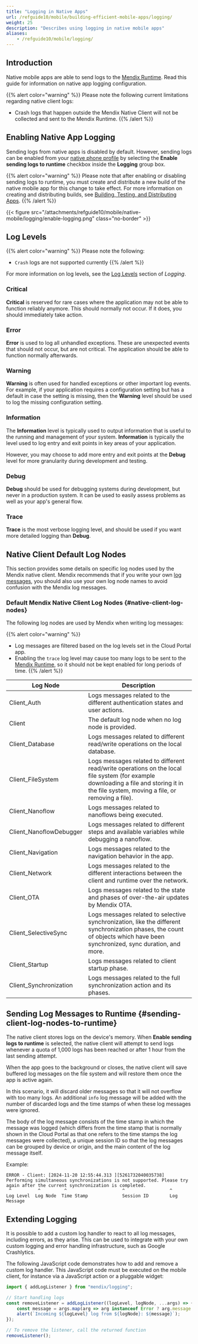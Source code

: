 ```yaml
---
title: "Logging in Native Apps"
url: /refguide10/mobile/building-efficient-mobile-apps/logging/
weight: 25
description: "Describes using logging in native mobile apps"
aliases:
    - /refguide10/mobile/logging/
---
```

## Introduction

Native mobile apps are able to send logs to the [Mendix Runtime](/refguide10/runtime/). Read this guide for information on native app logging configuration.

{{% alert color="warning" %}}
Please note the following current limitations regarding native client logs:

* Crash logs that happen outside the Mendix Native Client will not be collected and sent to the Mendix Runtime.
{{% /alert %}}

## Enabling Native App Logging

Sending logs from native apps is disabled by default. However, sending logs can be enabled from your [native phone profile](/refguide10/navigation/#native-phone) by selecting the **Enable sending logs to runtime** checkbox inside the **Logging** group box.

{{% alert color="warning" %}}
Please note that after enabling or disabling sending logs to runtime, you must create and distribute a new build of the native mobile app for this change to take effect. For more information on creating and distributing builds, see [Building, Testing, and Distributing Apps](/refguide10/mobile/distributing-mobile-apps/).
{{% /alert %}}

{{< figure src="/attachments/refguide10/mobile/native-mobile/logging/enable-logging.png" class="no-border" >}}

## Log Levels

{{% alert color="warning" %}}
Please note the following:

* `Crash` logs are not supported currently
{{% /alert %}}

For more information on log levels, see the [Log Levels](/refguide10/logging/#log-levels) section of *Logging*.

### Critical

**Critical** is reserved for rare cases where the application may not be able to function reliably anymore. This should normally not occur. If it does, you should immediately take action.

### Error

**Error** is used to log all unhandled exceptions. These are unexpected events that should not occur, but are not critical. The application should be able to function normally afterwards.

### Warning

**Warning** is often used for handled exceptions or other important log events. For example, if your application requires a configuration setting but has a default in case the setting is missing, then the **Warning** level should be used to log the missing configuration setting.

### Information

The **Information** level is typically used to output information that is useful to the running and management of your system. **Information** is typically the level used to log entry and exit points in key areas of your application. 

However, you may choose to add more entry and exit points at the **Debug** level for more granularity during development and testing.

### Debug

**Debug** should be used for debugging systems during development, but never in a production system. It can be used to easily assess problems as well as your app's general flow.

### Trace

**Trace** is the most verbose logging level, and should be used if you want more detailed logging than **Debug**.

## Native Client Default Log Nodes

This section provides some details on specific log nodes used by the Mendix native client. Mendix recommends that if you write your own [log messages](/refguide10/log-message/), you should also use your own log node names to avoid confusion with the Mendix log messages.

### Default Mendix Native Client Log Nodes {#native-client-log-nodes}

The following log nodes are used by Mendix when writing log messages:

{{% alert color="warning" %}}

* Log messages are filtered based on the log levels set in the Cloud Portal app.
* Enabling the `trace` log level may cause too many logs to be sent to the [Mendix Runtime](/refguide10/runtime/), so it should not be kept enabled for long periods of time.
{{% /alert %}}

| Log Node | Description |
| --- | --- |
| Client_Auth | Logs messages related to the different authentication states and user actions.|
| Client | The default log node when no log node is provided. |
| Client_Database | Logs messages related to different read/write operations on the local database. |
| Client_FileSystem | Logs messages related to different read/write operations on the local file system (for example downloading a file and storing it in the file system, moving a file, or removing a file).|
| Client_Nanoflow | Logs messages related to nanoflows being executed.|  
| Client_NanoflowDebugger | Logs messages related to different steps and available variables while debugging a nanoflow. |
| Client_Navigation | Logs messages related to the navigation behavior in the app. |
| Client_Network | Logs messages related to the different interactions between the client and runtime over the network. |
| Client_OTA | Logs messages related to the state and phases of over-the-air updates by Mendix OTA. |
| Client_SelectiveSync | Logs messages related to selective synchronization, like the different synchronization phases, the count of objects which have been synchronized, sync duration, and more. |
| Client_Startup | Logs messages related to client startup phase. |
| Client_Synchronization | Logs messages related to the full synchronization action and its phases. |

## Sending Log Messages to Runtime {#sending-client-log-nodes-to-runtime}

The native client stores logs on the device's memory. When **Enable sending logs to runtime** is selected, the native client will attempt to send logs whenever a quota of 1,000 logs has been reached or after 1 hour from the last sending attempt.

When the app goes to the background or closes, the native client will save buffered log messages on the file system and will restore them once the app is active again.

In this scenario, it will discard older messages so that it will not overflow with too many logs. An additional `info` log message will be added with the number of discarded logs and the time stamps of when these log messages were ignored.

The body of the log message consists of the time stamp in which the message was logged (which differs from the time stamp that is normally shown in the Cloud Portal as that one refers to the time stamps the log messages were collected), a unique session ID so that the log messages can be grouped by device or origin, and the main content of the log message itself.

Example:

```
ERROR - Client: [2024-11-20 12:55:44.313 ][5261732040035738] Performing simultaneous synchronizations is not supported. Please try again after the current synchronization is completed.
 ^          ^         ^                     ^                 ^
Log Level  Log Node  Time Stamp             Session ID        Log Message
```

## Extending Logging

It is possible to add a custom log handler to react to all log messages, including errors, as they arise. This can be used to integrate with your own custom logging and error handling infrastructure, such as Google Crashlytics.

The following JavaScript code demonstrates how to add and remove a custom log handler. This JavaScript code must be executed on the mobile client, for instance via a JavaScript action or a pluggable widget:

```javascript
import { addLogListener } from "mendix/logging";

// Start handling logs
const removeListener = addLogListener((logLevel, logNode, ...args) => {
    const message = args.map(arg => arg instanceof Error ? arg.message : String(arg)).join(", ");
    alert(`Incoming ${logLevel} log from ${logNode}: ${message}`);
});

// To remove the listener, call the returned function
removeListener();
```
